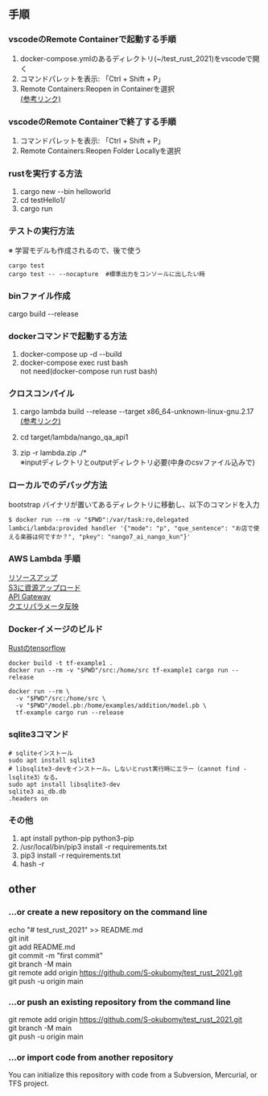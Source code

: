 ## 手順  
### vscodeのRemote Containerで起動する手順
1. docker-compose.ymlのあるディレクトリ(~/test_rust_2021)をvscodeで開く
2. コマンドパレットを表示: 「Ctrl + Shift + P」
3. Remote Containers:Reopen in Containerを選択  
[(参考リンク)](https://penpen-dev.com/blog/vscode-remote-container-toha/)

### vscodeのRemote Containerで終了する手順
1. コマンドパレットを表示: 「Ctrl + Shift + P」
2. Remote Containers:Reopen Folder Locallyを選択

### rustを実行する方法
1. cargo new --bin helloworld
2. cd testHello1/
3. cargo run

### テストの実行方法
※ 学習モデルも作成されるので、後で使う
```
cargo test
cargo test -- --nocapture  #標準出力をコンソールに出したい時
```

### binファイル作成
cargo build --release

### dockerコマンドで起動する方法
1. docker-compose up -d --build  
2. docker-compose exec rust bash  
not need(docker-compose run rust bash)

### クロスコンパイル
1. cargo lambda build --release --target x86_64-unknown-linux-gnu.2.17  
[(参考リンク)](https://github.com/awslabs/aws-lambda-rust-runtime)  

2. cd target/lambda/nango_qa_api1 
3. zip -r lambda.zip ./*  
  ※inputディレクトリとoutputディレクトリ必要(中身のcsvファイル込みで)

### ローカルでのデバッグ方法
bootstrap バイナリが置いてあるディレクトリに移動し、以下のコマンドを入力
```
$ docker run --rm -v "$PWD":/var/task:ro,delegated lambci/lambda:provided handler '{"mode": "p", "que_sentence": "お店で使える楽器は何ですか？", "pkey": "nango7_ai_nango_kun"}'
```

### AWS Lambda 手順
[リソースアップ](https://komorinfo.com/blog/rust-aws-lambda/)  
[S3に資源アップロード](https://pointsandlines.jp/server-infra/aws/lambda-layer-from-s3)  
[API Gateway](https://tech-cci.io/archives/1399)  
[クエリパラメータ反映](https://qiita.com/Quantum/items/91ad6b6b788bf4051055)  

### Dockerイメージのビルド
[Rustのtensorflow](https://qiita.com/kyamamoto9120/items/9053ef667e55295e5f3f)

```
docker build -t tf-example1 .  
docker run --rm -v "$PWD"/src:/home/src tf-example1 cargo run --release

docker run --rm \
  -v "$PWD"/src:/home/src \
  -v "$PWD"/model.pb:/home/examples/addition/model.pb \
  tf-example cargo run --release

```

### sqlite3コマンド

```
# sqliteインストール
sudo apt install sqlite3
# libsqlite3-devをインストール。しないとrust実行時にエラー（cannot find -lsqlite3）なる。
sudo apt install libsqlite3-dev
sqlite3 ai_db.db
.headers on
```


### その他
1. apt install python-pip python3-pip  
2. /usr/local/bin/pip3 install -r requirements.txt  
3. pip3 install -r requirements.txt  
4. hash -r  


## other 
### …or create a new repository on the command line
echo "# test_rust_2021" >> README.md  
git init  
git add README.md  
git commit -m "first commit"  
git branch -M main  
git remote add origin https://github.com/S-okubomy/test_rust_2021.git  
git push -u origin main  

### …or push an existing repository from the command line
git remote add origin https://github.com/S-okubomy/test_rust_2021.git  
git branch -M main  
git push -u origin main  

### …or import code from another repository
You can initialize this repository with code from a Subversion, Mercurial, or TFS project.  